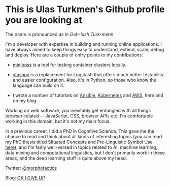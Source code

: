 # This is Ulas Turkmen's Github profile you are looking at

The name is pronounced as in *Ooh-lush Turk-mehn*

I'm a developer with expertise in building and running online applications. I
have always aimed to keep things easy to understand, extend, scale, debug and
deploy. Here are a couple of entry points to my contributions:

- [miniboss](https://github.com/afroisalreadyinu/miniboss) is a tool for testing
  container clusters locally.

- [stashpy](https://github.com/afroisalreadyinu/stashpy) is a replacement for
  Logstash that offers much better testability and easier configuration. Also,
  it's in Python, so those who know the language can build on it.

- I wrote a number of tutorials on
  [Ansible](https://github.com/afroisalreadyinu/practical-ansible-intro),
  [Kubernetes](http://okigiveup.net/a-tutorial-introduction-to-kubernetes/) and
  [AWS](http://okigiveup.net/discovering-aws-with-cli-part-1-basics/), here and
  on my blog.

Working on web software, you inevitably get entangled with all things
browser-related -- JavaScript, CSS, browser APIs etc. I'm comfortable working in
this domain, but it's not my main focus.

In a previous career, I did a PhD in Cognitive Science. This gave me the chance
to read and think about all kinds of interesting topics (you can read my PhD
thesis titled Situated Concepts and Pre-Linguistic Symbol Use
[here](https://repositorium.ub.uni-osnabrueck.de/handle/urn:nbn:de:gbv:700-201006076293?mode=full)),
and I'm fairly well-versed in topics related to AI, machine learning, data
mining and computational linguistics, but I don't primarily work in these areas,
and the deep learning stuff is quite above my head.

Twitter: [@morphotactics](https://twitter.com/morphotactics)

Blog: [OK I GIVE UP](http://okigiveup.net)
